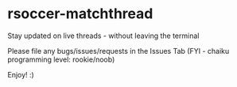 # rsoccer-matchthread
Stay updated on live threads - without leaving the terminal

Please file any bugs/issues/requests in the Issues Tab (FYI - chaiku programming level: rookie/noob)  

Enjoy! :)
